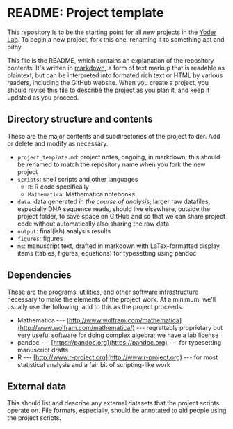 README: Project template
========================

This repository is to be the starting point for all new projects in the [Yoder Lab](http://lab.jbyoder.org). To begin a new project, fork this one, renaming it to something apt and pithy. 

This file is the README, which contains an explanation of the repository contents. It's written in [markdown](https://daringfireball.net/projects/markdown), a form of text markup that is readable as plaintext, but can be interpreted into formated rich text or HTML by various readers, including the GitHub website. When you create a project, you should revise this file to describe the project as you plan it, and keep it updated as you proceed.


Directory structure and contents
--------------------------------

These are the major contents and subdirectories of the project folder. Add or delete and modify as necessary.

- `project_template.md`: project notes, ongoing, in markdown; this should be renamed to match the repository name when you fork the new project
- `scripts`: shell scripts and other languages
	- `R`: R code specifically
	- `Mathematica`: Mathematica notebooks
- `data`: data generated *in the course of analysis*; larger raw datafiles, especially DNA sequence reads, should live elsewhere, outside the project folder, to save space on GitHub and so that we can share project code without automatically also sharing the raw data
- `output`: final(ish) analysis results
- `figures`: figures
- `ms`: manuscript text, drafted in markdown with LaTex-formatted display items (tables, figures, equations) for typesetting using pandoc


Dependencies
------------

These are the programs, utilities, and other software infrastructure necessary to make the elements of the project work. At a minimum, we'll usually use the following; add to this as the project proceeds.

- Mathematica --- [http://www.wolfram.com/mathematica](http://www.wolfram.com/mathematica/) --- regrettably proprietary but very useful software for doing complex algebra; we have a lab license 
- pandoc --- [https://pandoc.org](https://pandoc.org) --- for typesetting manuscript drafts
- R --- [http://www.r-project.org](http://www.r-project.org) --- for most statistical analysis and a fair bit of scripting-like work


External data
-------------

This should list and describe any external datasets that the project scripts operate on. File formats, especially, should be annotated to aid people using the project scripts.
